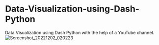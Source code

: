 # Data-Visualization-using-Dash-Python
Data Visualization using Dash Python with the help of a YouTube channel. 
![Screenshot_20221202_020223](https://user-images.githubusercontent.com/65147413/205397713-c676b592-3635-48ae-8e43-1c92f36a206b.png)
